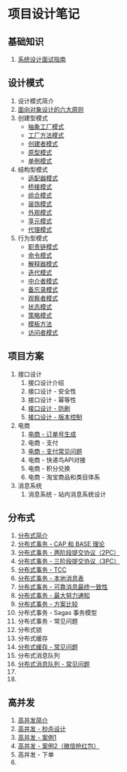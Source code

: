 # 项目设计笔记

## 基础知识

1. [系统设计面试指南](https://github.com/HomanLiang/study-demo/blob/main/project-design/document/chapter1_01.md)

## 设计模式

1. 设计模式简介
2. [面向对象设计的六大原则](https://github.com/HomanLiang/study-demo/blob/main/project-design/document/chapter2_02.md)
3. 创建型模式
   - [抽象工厂模式](https://github.com/HomanLiang/study-demo/blob/main/project-design/document/chapter2_03_01.md)
   - [工厂方法模式](https://github.com/HomanLiang/study-demo/blob/main/project-design/document/chapter2_03_02.md)
   - [创建者模式](https://github.com/HomanLiang/study-demo/blob/main/project-design/document/chapter2_03_03.md)
   - [原型模式](https://github.com/HomanLiang/study-demo/blob/main/project-design/document/chapter2_03_04.md)
   - [单例模式](https://github.com/HomanLiang/study-demo/blob/main/project-design/document/chapter2_03_05.md)
4. 结构型模式
   - [适配器模式](https://github.com/HomanLiang/study-demo/blob/main/project-design/document/chapter2_04_01.md)
   - [桥接模式](https://github.com/HomanLiang/study-demo/blob/main/project-design/document/chapter2_04_02.md)
   - [组合模式](https://github.com/HomanLiang/study-demo/blob/main/project-design/document/chapter2_04_03.md)
   - [装饰模式](https://github.com/HomanLiang/study-demo/blob/main/project-design/document/chapter2_04_04.md)
   - [外观模式](https://github.com/HomanLiang/study-demo/blob/main/project-design/document/chapter2_04_05.md)
   - [享元模式](https://github.com/HomanLiang/study-demo/blob/main/project-design/document/chapter2_04_06.md)
   - [代理模式](https://github.com/HomanLiang/study-demo/blob/main/project-design/document/chapter2_04_07.md)
5. 行为型模式
   - [职责链模式](https://github.com/HomanLiang/study-demo/blob/main/project-design/document/chapter2_05_01.md)
   - [命令模式](https://github.com/HomanLiang/study-demo/blob/main/project-design/document/chapter2_05_02.md)
   - [解释器模式](https://github.com/HomanLiang/study-demo/blob/main/project-design/document/chapter2_05_03.md)
   - [迭代模式](https://github.com/HomanLiang/study-demo/blob/main/project-design/document/chapter2_05_04.md)
   - [中介者模式](https://github.com/HomanLiang/study-demo/blob/main/project-design/document/chapter2_05_05.md)
   - [备忘录模式](https://github.com/HomanLiang/study-demo/blob/main/project-design/document/chapter2_05_06.md)
   - [观察者模式](https://github.com/HomanLiang/study-demo/blob/main/project-design/document/chapter2_05_07.md)
   - [状态模式](https://github.com/HomanLiang/study-demo/blob/main/project-design/document/chapter2_05_08.md)
   - [策略模式](https://github.com/HomanLiang/study-demo/blob/main/project-design/document/chapter2_05_09.md)
   - [模板方法](https://github.com/HomanLiang/study-demo/blob/main/project-design/document/chapter2_05_10.md)
   - [访问者模式](https://github.com/HomanLiang/study-demo/blob/main/project-design/document/chapter2_05_11.md)

## 项目方案

1. 接口设计
   1. 接口设计介绍
   2. 接口设计 - 安全性
   3. 接口设计 - 幂等性
   4. [接口设计 - 防刷](https://github.com/HomanLiang/study-demo/blob/main/project-design/document/chapter3_01_04.md)
   5. [接口设计 - 版本控制](https://github.com/HomanLiang/study-demo/blob/main/project-design/document/chapter3_01_05.md)
4. 电商
   1. [电商 - 订单号生成](https://github.com/HomanLiang/study-demo/blob/main/project-design/document/chapter3_02_01.md)
   3. 电商 - 支付
   3. [电商 - 支付常见问题](https://github.com/HomanLiang/study-demo/blob/main/project-design/document/chapter3_02_03.md)
   4. 电商 - 快递鸟API对接
   5. 电商 - 积分兑换
   6. 电商 - 淘宝商品和类目体系
5. 消息系统
   1. 消息系统 - 站内消息系统设计

## 分布式

1. [分布式简介](https://github.com/HomanLiang/study-demo/blob/main/project-design/document/chapter4_01.md)
2. [分布式事务 - CAP 和 BASE 理论](https://github.com/HomanLiang/study-demo/blob/main/project-design/document/chapter4_02.md)
3. [分布式事务 - 两阶段提交协议（2PC）](https://github.com/HomanLiang/study-demo/blob/main/project-design/document/chapter4_03.md)
4. [分布式事务 - 三阶段提交协议（3PC）](https://github.com/HomanLiang/study-demo/blob/main/project-design/document/chapter4_04.md)
5. [分布式事务 -  TCC](https://github.com/HomanLiang/study-demo/blob/main/project-design/document/chapter4_05.md)
6. [分布式事务 - 本地消息表](https://github.com/HomanLiang/study-demo/blob/main/project-design/document/chapter4_06.md)
7. [分布式事务 - 可靠消息最终一致性](https://github.com/HomanLiang/study-demo/blob/main/project-design/document/chapter4_07.md)
8. [分布式事务 - 最大努力通知](https://github.com/HomanLiang/study-demo/blob/main/project-design/document/chapter4_08.md)
9. [分布式事务 - 方案比较](https://github.com/HomanLiang/study-demo/blob/main/project-design/document/chapter4_09.md)
10. 分布式事务 - Sagas 事务模型
11. 分布式事务 - 常见问题
12. 分布式锁
13. 分布式缓存
14. [分布式缓存 - 常见问题](https://github.com/HomanLiang/study-demo/blob/main/project-design/document/chapter4_14.md)
15. 分布式消息队列
16. [分布式消息队列 - 常见问题](https://github.com/HomanLiang/study-demo/blob/main/project-design/document/chapter4_16.md)
17. 
18. 



## 高并发

1. [高并发简介](https://github.com/HomanLiang/study-demo/blob/main/project-design/document/chapter5_01.md)
2. [高并发 - 秒杀设计](https://github.com/HomanLiang/study-demo/blob/main/project-design/document/chapter5_02.md)
3. [高并发 - 案例1](https://github.com/HomanLiang/study-demo/blob/main/project-design/document/chapter5_03.md)
4. [高并发 - 案例2（微信抢红包）](https://github.com/HomanLiang/study-demo/blob/main/project-design/document/chapter5_04.md)
5. 高并发 - 下单
6. 